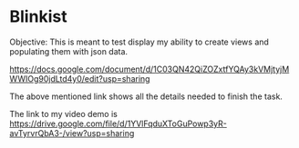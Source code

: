 # Blinkist

Objective: This is meant to test display my ability to create views and populating them with json data.

https://docs.google.com/document/d/1C03QN42QiZOZxtfYQAy3kVMjtyjMWWIOg90jdLtd4y0/edit?usp=sharing

The above mentioned link shows all the details needed to finish the task.

The link to my video demo is https://drive.google.com/file/d/1YVlFqduXToGuPowp3yR-avTyrvrQbA3-/view?usp=sharing


